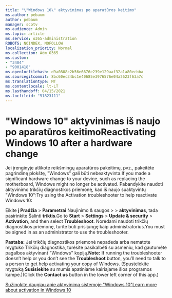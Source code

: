 ```yaml
---
title: "\"Windows 10\" aktyvinimas po aparatūros keitimo"
ms.author: pebaum
author: pebaum
manager: scotv
ms.audience: Admin
ms.topic: article
ms.service: o365-administration
ROBOTS: NOINDEX, NOFOLLOW
localization_priority: Normal
ms.collection: Adm_O365
ms.custom:
- "3484"
- "9001418"
ms.openlocfilehash: d9a0808c2b56e6676e239e129aaf32a1a80ecbba
ms.sourcegitcommit: 8bc60ec34bc1e40685e3976576e04a2623f63a7c
ms.translationtype: MT
ms.contentlocale: lt-LT
ms.lasthandoff: 04/15/2021
ms.locfileid: "51823111"
---
```

# <a name="reactivating-windows-10-after-a-hardware-change"></a><span data-ttu-id="f9cee-102">"Windows 10" aktyvinimas iš naujo po aparatūros keitimo</span><span class="sxs-lookup"><span data-stu-id="f9cee-102">Reactivating Windows 10 after a hardware change</span></span>

<span data-ttu-id="f9cee-103">Jei įrenginyje atlikote reikšmingų aparatūros pakeitimų, pvz., pakeitėte pagrindinę plokštę, "Windows" gali būti nebeaktyvinta.</span><span class="sxs-lookup"><span data-stu-id="f9cee-103">If you made a significant hardware change to your device, such as replacing the motherboard, Windows might no longer be activated.</span></span> <span data-ttu-id="f9cee-104">Pabandykite naudoti aktyvinimo trikčių diagnostikos priemonę, kad iš naujo suaktyvintų "Windows 10":</span><span class="sxs-lookup"><span data-stu-id="f9cee-104">Try using the Activation troubleshooter to help reactivate Windows 10:</span></span>

<span data-ttu-id="f9cee-105">Eikite **į Pradžia**  >  **Parametrai** Naujinimo & saugos  >    >  **aktyvinimas**, tada pasirinkite Šalinti **triktis**.</span><span class="sxs-lookup"><span data-stu-id="f9cee-105">Go to **Start** > **Settings** > **Update & security** > **Activation**, and then select **Troubleshoot**.</span></span> <span data-ttu-id="f9cee-106">Norėdami naudoti trikčių diagnostikos priemonę, turite būti prisijungę kaip administratorius.</span><span class="sxs-lookup"><span data-stu-id="f9cee-106">You must be signed in as an administrator to use the troubleshooter.</span></span>

<span data-ttu-id="f9cee-107">**Pastaba:** Jei trikčių diagnostikos priemonė nepadeda arba nematote  mygtuko Trikčių diagnostika, turėsite pasikalbėti su asmeniu, kad gautumėte pagalbos aktyvinant "Windows" kopiją.</span><span class="sxs-lookup"><span data-stu-id="f9cee-107">**Note:** If running the troubleshooter doesn’t help or you don’t see the **Troubleshoot** button, you’ll need to talk to a person to get help activating your copy of Windows.</span></span> <span data-ttu-id="f9cee-108">(Spustelėkite mygtuką **Susisiekite** su mumis apatiniame kairiajame šios programos kampe.)</span><span class="sxs-lookup"><span data-stu-id="f9cee-108">(Click the **Contact us** button in the lower left corner of this app.)</span></span>

[<span data-ttu-id="f9cee-109">Sužinokite daugiau apie aktyvinimą sistemoje "Windows 10"</span><span class="sxs-lookup"><span data-stu-id="f9cee-109">Learn more about activation in Windows 10</span></span>](https://support.microsoft.com/help/12440/windows-10-activate)
